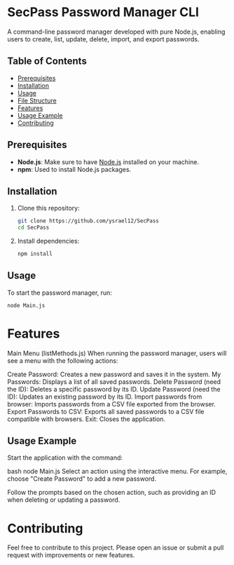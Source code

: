 # SecPass Password Manager CLI 

A command-line password manager developed with pure Node.js, enabling users to create, list, update, delete, import, and export passwords.

## Table of Contents
- [Prerequisites](#prerequisites)
- [Installation](#installation)
- [Usage](#usage)
- [File Structure](#file-structure)
- [Features](#features)
- [Usage Example](#usage-example)
- [Contributing](#contributing)

## Prerequisites
- **Node.js**: Make sure to have [Node.js](https://nodejs.org/) installed on your machine.
- **npm**: Used to install Node.js packages.

## Installation
1. Clone this repository:
    ```bash
    git clone https://github.com/ysrael12/SecPass
    cd SecPass
    ```

2. Install dependencies:
    ```bash
    npm install
    ```

## Usage
To start the password manager, run:
```bash
node Main.js
```

# Features
Main Menu (listMethods.js)
When running the password manager, users will see a menu with the following actions:

Create Password: Creates a new password and saves it in the system.
My Passwords: Displays a list of all saved passwords.
Delete Password (need the ID): Deletes a specific password by its ID.
Update Password (need the ID): Updates an existing password by its ID.
Import passwords from browser: Imports passwords from a CSV file exported from the browser.
Export Passwords to CSV: Exports all saved passwords to a CSV file compatible with browsers.
Exit: Closes the application.


## Usage Example
Start the application with the command:

bash
node Main.js
Select an action using the interactive menu. For example, choose "Create Password" to add a new password.

Follow the prompts based on the chosen action, such as providing an ID when deleting or updating a password.

# Contributing
Feel free to contribute to this project. Please open an issue or submit a pull request with improvements or new features.